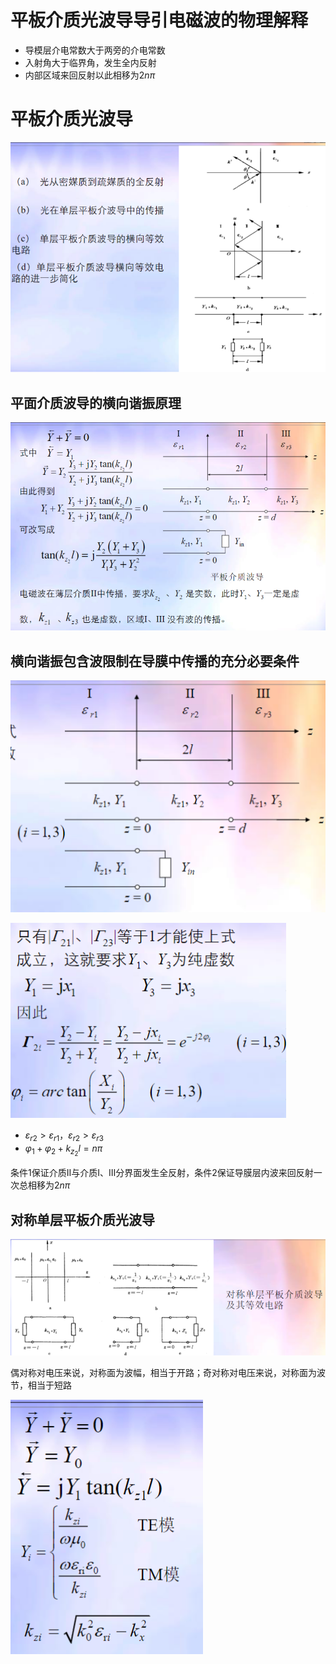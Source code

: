 # 平板介质光波导导引电磁波的物理解释

- 导模层介电常数大于两旁的介电常数
- 入射角大于临界角，发生全内反射
- 内部区域来回反射以此相移为$2n\pi$

# 平板介质光波导

![alt text](image.png)

## 平面介质波导的横向谐振原理

![alt text](image-1.png)

## 横向谐振包含波限制在导膜中传播的充分必要条件

![alt text](image-2.png)

![alt text](image-3.png)

- $\varepsilon_{r2}>\varepsilon_{r1}，\varepsilon_{r2}>\varepsilon_{r3}$
- $\varphi_1 + \varphi_2 + k_{z_2}l = n\pi$

条件1保证介质Ⅱ与介质Ⅰ、Ⅲ分界面发生全反射，条件2保证导膜层内波来回反射一次总相移为$2n\pi$

## 对称单层平板介质光波导

![alt text](image-4.png)

偶对称对电压来说，对称面为波幅，相当于开路；奇对称对电压来说，对称面为波节，相当于短路

![alt text](image-5.png)
